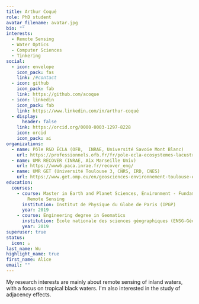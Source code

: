 ```yaml
---
title: Arthur Coqué
role: PhD student
avatar_filename: avatar.jpg
bio: ""
interests:
  - Remote Sensing
  - Water Optics
  - Computer Sciences
  - Tinkering
social:
  - icon: envelope
    icon_pack: fas
    link: /#contact
  - icon: github
    icon_pack: fab
    link: https://github.com/acoque
  - icon: linkedin
    icon_pack: fab
    link: https://www.linkedin.com/in/arthur-coqué
  - display:
      header: false
    link: https://orcid.org/0000-0003-1297-8228
    icon: orcid
    icon_pack: ai
organizations:
  - name: Pôle R&D ÉCLA (OFB,  INRAE, Université Savoie Mont Blanc)
    url: https://professionnels.ofb.fr/fr/pole-ecla-ecosystemes-lacustres
  - name: UMR RECOVER (INRAE, Aix Marseille Univ)
    url: https://www6.paca.inrae.fr/recover_eng/
  - name: UMR GET (Université Toulouse 3, CNRS, IRD, CNES)
    url: https://www.get.omp.eu/en/geosciences-environnement-toulouse-en/
education:
  courses:
    - course: Master in Earth and Planet Sciences, Environment - Fundamentals of
        Remote Sensing
      institution: Institut de Physique du Globe de Paris (IPGP)
      year: 2019
    - course: Engineering degree in Geomatics
      institution: École nationale des sciences géographiques (ENSG-Géomatique)
      year: 2019
superuser: true
status:
  icon: ☕️
last_name: Wu
highlight_name: true
first_name: Alice
email: ""
---
```

My research interests are mainly about remote sensing of inland waters, with a focus on tropical black waters. I'm also interested in the study of adjacency effects.